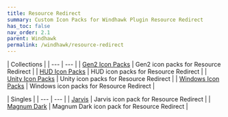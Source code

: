 ```yaml
---
title: Resource Redirect
summary: Custom Icon Packs for Windhawk Plugin Resource Redirect
has_toc: false
nav_order: 2.1
parent: Windhawk
permalink: /windhawk/resource-redirect
---
```



| Collections |
| --- | --- |
| [Gen2 Icon Packs](/windhawk/resource-redirect/gen2-series) | Gen2 icon packs for Resource Redirect |
| [HUD Icon Packs](/windhawk/resource-redirect/hud-series) | HUD icon packs for Resource Redirect |
| [Unity Icon Packs](/windhawk/resource-redirect/unity-series) | Unity icon packs for Resource Redirect |
| [Windows Icon Packs](/windhawk/resource-redirect/windows-series) | Windows icon packs for Resource Redirect |  

| Singles |
| --- | --- |
| [Jarvis](/windhawk/resource-redirect/jarvis) | Jarvis icon pack for Resource Redirect |
| [Magnum Dark](/windhawk/resource-redirect/magnum-dark) | Magnum Dark icon pack for Resource Redirect |  